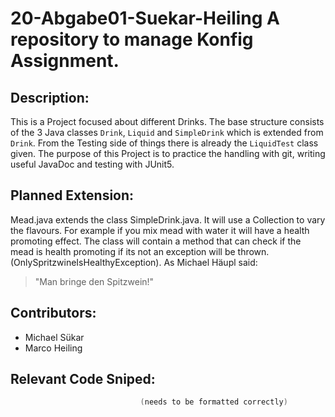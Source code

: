 # 20-Abgabe01-Suekar-Heiling A repository to manage Konfig Assignment.  

## Description:        
This is a Project focused about different Drinks. The base structure consists of the 3 Java classes `Drink`, `Liquid` and `SimpleDrink` which is extended from `Drink`. From the Testing side of things there is already the `LiquidTest` class given. 
The purpose of this Project is to practice the handling with git, writing useful JavaDoc and testing with JUnit5.
## Planned Extension: 
Mead.java extends the class SimpleDrink.java. It will use a Collection to vary the 
flavours. For example if you mix mead with water it will have a health promoting
effect. The class will contain a method that can check if the mead is health promoting
if its not an exception will be thrown. (OnlySpritzwineIsHealthyException).
As Michael Häupl said:
> "Man bringe den Spitzwein!"
    
## Contributors:
* Michael Sükar
* Marco Heiling
    
## Relevant Code Sniped:  
```java
                             (needs to be formatted correctly)
```